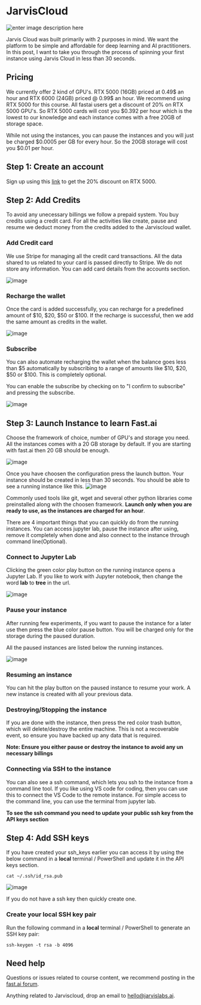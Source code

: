 # JarvisCloud

![enter image description here](https://images.unsplash.com/photo-1593642532871-8b12e02d091c?ixid=MXwxMjA3fDF8MHxwaG90by1wYWdlfHx8fGVufDB8fHw=&ixlib=rb-1.2.1&auto=format&fit=crop&w=2500&q=80)

Jarvis Cloud was built primarily with 2 purposes in mind. We want the platform to be simple and affordable for deep learning and AI practitioners. In this post, I want to take you through the process of spinning your first instance using Jarvis Cloud in less than 30 seconds.

## Pricing

We currently offer 2 kind of GPU's. RTX 5000 (16GB) priced at 0.49$ an hour and RTX 6000 (24GB) priced @ 0.99$ an hour. We recommend using RTX 5000 for this course. All fastai users get a discount of 20% on RTX 5000 GPU's. So RTX 5000 cards will cost you $0.392 per hour which is the lowest to our knowledge and each instance comes with a free 20GB of storage space. 

While not using the instances, you can pause the instances and you will just be charged $0.0005 per GB for every hour. So the 20GB storage will cost you $0.01 per hour. 

## Step 1: Create an account
Sign up using this [link](https://cloud.jarvislabs.ai/?token=fastaiv3) to get the 20% discount on RTX 5000. 

## Step 2: Add Credits
To avoid any unecessary billings we follow a prepaid system. You buy credits using a credit card. For all the activities  like create, pause and resume we deduct money from the credits added to the Jarviscloud wallet. 

### Add Credit card 
We use Stripe for managing all the credit card transactions. All the data shared to us related to your card is passed directly to Stripe. We do not store any information. You can add card details from the accounts section.

![image](images/jarviscloud/creditcard.png)

### Recharge the wallet
Once the card is added successfully, you can recharge for a predefined amount of $10, $20, $50 or $100. If the recharge is successful, then we add the same amount as credits in the wallet.

![image](images/jarviscloud/recharge.png)

### Subscribe
You can also automate recharging the wallet when the balance goes less than $5 automatically by subscribing to a range of amounts like $10, $20, $50 or $100. This is completely optional. 

You can enable the subscribe by checking on to "I confirm to subscribe" and pressing the subscribe. 

![image](images/jarviscloud/subscribe.png)


## Step 3: Launch Instance to learn Fast.ai

Choose the framework of choice, number of GPU's and storage you need. All the instances comes with a 20 GB storage by default. If you are starting with fast.ai then 20 GB should be enough. 

![image](images/jarviscloud/launchinstance.png)

Once you have choosen the configuration press the launch button. Your instance should be created in less than 30 seconds. You should be able to see a running instance like this. 
![image](images/jarviscloud/runninginstance.png)

Commonly used tools like git, wget and several other python libraries come preinstalled along with the choosen framework. 
**Launch only when you are ready to use, as the instances are charged for an hour**. 

There are 4 important things that you can quickly do from the running instances. You can access jupyter lab, pause the instance after using, remove it completely when done and also connect to the instance through command line(Optional). 

### Connect to Jupyter Lab
Clicking the green color play button on the running instance opens a Jupyter Lab. If you like to work with Jupyter notebook, then change the word **lab** to **tree** in the url. 

![image](images/jarviscloud/jupyter.png)
###  Pause your instance
After running few experiments, if you want to pause the instance for a later use then press the blue color pause button. You will be charged only for the storage during the paused duration.

All the paused instances are listed below the running instances.

![image](images/jarviscloud/pausedmachines.png)

### Resuming an instance
You can hit the play button on the paused instance to resume your work. A new instance is created with all your previous data. 

### Destroying/Stopping the instance
If you are done with the instance, then press the red color trash button, which will delete/destroy the entire machine. This is not a recoverable event, so ensure you have backed up any data that is required. 

**Note: Ensure you either pause or destroy the instance to avoid any un necessary billings**

### Connecting via SSH to the instance
You can also see a ssh command, which lets you ssh to the instance from a command line tool. If you like using VS code for coding, then you can use this to connect the VS Code to the remote instance. For simple access to the command line, you can use the terminal from jupyter lab. 

**To see the ssh command you need to update your public ssh key from the API keys section**

## Step 4: Add SSH keys
If you have created your ssh_keys earlier you can access it by using the below command in a **local**  terminal / PowerShell and update it in the API keys section.
```
cat ~/.ssh/id_rsa.pub
```
![image](images/jarviscloud/sshkeys.png)

If you do not have a ssh key then quickly create one. 

### Create your local SSH key pair

Run the following command in a  **local**  terminal / PowerShell to generate an SSH key pair:
```
ssh-keygen -t rsa -b 4096
```

## Need help

Questions or issues related to course content, we recommend posting in the [fast.ai forum](http://forums.fast.ai/).

Anything related to Jarviscloud, drop an email to hello@jarvislabs.ai. 

